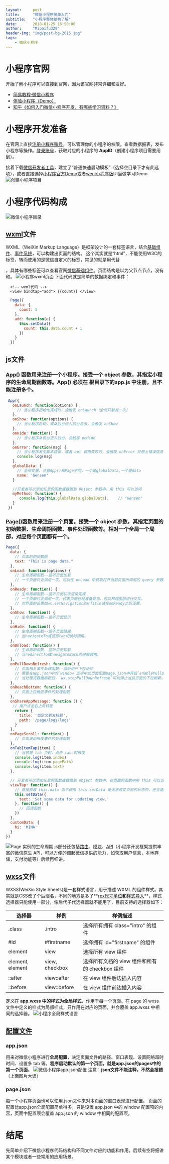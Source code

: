 ```yaml
---
layout:     post
title:      "微信小程序简单入门"
subtitle:   "小程序整体结构了解"
date:       2018-01-25 16:50:00
author:     "Mipaifu328"
header-img: "img/post-bg-2015.jpg"
tags:
    - 微信小程序
---
```



# 小程序官网
开始了解小程序可以直接到官网，因为该官网非常详细和友好。
- [简易教程·微信小程序](https://mp.weixin.qq.com/debug/wxadoc/dev/)
- [体验小程序（Demo）](https://mp.weixin.qq.com/debug/wxadoc/dev/demo.html)
- [知乎《如何入门微信小程序开发，有哪些学习资料？》](https://www.zhihu.com/question/50907897)

# 小程序开发准备
在官网上直接[注册小程序账号](https://mp.weixin.qq.com/wxopen/waregister?action=step1)，可以管理你的小程序的权限，查看数据报表，发布小程序等操作。[登录账号](https://mp.weixin.qq.com/)，获取对应的小程序的 **AppID**（创建小程序项目需要用到）。

接着下载[微信开发者工具](https://mp.weixin.qq.com/debug/wxadoc/dev/devtools/download.html?t=2018119)，建立了“普通快速启动模板”（选择空目录下才有此选项），或者直接选择[小程序官方Demo](https://mp.weixin.qq.com/debug/wxadoc/dev/demo/demo.zip)或者[weui小程序版](https://github.com/Tencent/weui-wxss)UI当做学习Demo
![创建小程序项目](http://upload-images.jianshu.io/upload_images/10171700-15889a0f453ad173.png?imageMogr2/auto-orient/strip%7CimageView2/2/w/1240)

# 小程序代码构成
![微信小程序目录](http://upload-images.jianshu.io/upload_images/10171700-0eaf4f37ede475e2.png?imageMogr2/auto-orient/strip%7CimageView2/2/w/1240)
## [wxml](https://mp.weixin.qq.com/debug/wxadoc/dev/framework/view/wxml/)文件
WXML（WeiXin Markup Language）是框架设计的一套标签语言，结合[基础组件](https://mp.weixin.qq.com/debug/wxadoc/dev/component/)、[事件系统](https://mp.weixin.qq.com/debug/wxadoc/dev/framework/view/wxml/event.html)，可以构建出页面的结构。
这个其实就是“html”，不能使用W3C的标签，转而使用的是微信自定义的标签，常见的就是用<view>代替<div>，具体有哪些标签可以查看官网[微信基础组件](https://mp.weixin.qq.com/debug/wxadoc/dev/component/)。页面结构是以<page>为父节点节点，没有<html>和<body>。
![小程序wxml页面](http://upload-images.jianshu.io/upload_images/10171700-b984b7cc6cc16546.png?imageMogr2/auto-orient/strip%7CimageView2/2/w/1240)
下面代码就是简单的数据绑定和事件：
```
  <!-- wxml代码 -->
  <view bindtap="add"> {{count}} </view>
```
```javascript
  Page({
    data: {
      count: 1
    },
    add: function(e) {
      this.setData({
        count: this.data.count + 1
      })
    }
  })
```
## js文件
### [App()](https://mp.weixin.qq.com/debug/wxadoc/dev/framework/app-service/app.html) 函数用来注册一个小程序。接受一个 object 参数，其指定小程序的生命周期函数等。App() 必须在 根目录下的app.js 中注册，且不能注册多个。
 ```javascript
  App({
    onLaunch: function(options) {
      // 当小程序初始化完成时，会触发 onLaunch（全局只触发一次）
    },
    onShow: function(options) {
      // 当小程序启动，或从后台进入前台显示，会触发 onShow
    },
    onHide: function() {
      // 当小程序从前台进入后台，会触发 onHide
    },
    onError: function(msg) {
      // 当小程序发生脚本错误，或者 api 调用失败时，会触发 onError 并带上错误信息
      console.log(msg)
    },
    globalData: {
      // 全局变量，注意App()和Page不同，一个是globalData,一个是data
      name: 'Gensen'
    }

    //开发者可以添加任意的函数或数据到 Object 参数中，用 this 可以访问
    myMethod: function() {
       console.log(this.globalData.globalData);    // "Gensen"
    }
  })
```
  ### [Page()](https://mp.weixin.qq.com/debug/wxadoc/dev/framework/app-service/page.html)函数用来注册一个页面。接受一个 object 参数，其指定页面的初始数据、生命周期函数、事件处理函数等。相对一个全局一个局部，对应每个页面都有一个。

```javascript
Page({
  data: {
    // 页面的初始数据
    text: "This is page data."
  },
  onLoad: function(options) {
    // 生命周期函数--监听页面加载
    // 一个页面只会调用一次，可以在 onLoad 中获取打开当前页面所调用的 query 参数。
  },
  onReady: function() {
    // 生命周期函数--监听页面初次渲染完成
    // 一个页面只会调用一次，代表页面已经准备妥当，可以和视图层进行交互。
    // 对界面的设置如wx.setNavigationBarTitle请在onReady之后设置。
  },
  onShow: function() {
    // 生命周期函数--监听页面显示
  },
  onHide: function() {
    // 生命周期函数--监听页面隐藏
    // 当navigateTo或底部tab切换时调用。
  },
  onUnload: function() {
    // 生命周期函数--监听页面卸载
    // 当redirectTo或navigateBack的时候调用。
  },
  onPullDownRefresh: function() {
    // 页面相关事件处理函数--监听用户下拉动作
    // 需要在app.json中的`window`选项中或页面配置page.json中开启`enablePullDownRefresh`。
    // 当处理完数据刷新后，`wx.stopPullDownRefresh`可以停止当前页面的下拉刷新。
  },
  onReachBottom: function() {
    // 页面上拉触底事件的处理函数
  },
  onShareAppMessage: function () {
   // 用户点击右上角转发
    return {
      title: '自定义转发标题',
      path: '/page/logs/logs'
    }
  },
  onPageScroll: function() {
    // 页面滚动触发事件的处理函数
  },
  onTabItemTap(item) {
    // 当前是 tab 页时，点击 tab 时触发
    console.log(item.index)
    console.log(item.pagePath)
    console.log(item.text)
  },

  // 开发者可以添加任意的函数或数据到 object 参数中，在页面的函数中用 this 可以访问
  viewTap: function() {
    // 直接修改 this.data 而不调用 this.setData 是无法改变页面的状态的，还会造成数据不一致
    this.setData({
      text: 'Set some data for updating view.'
    }, function() {
      // 回调函数
    })
  },
  customData: {
    hi: 'MINA'
  }
})
```
![Page 实例的生命周期](http://upload-images.jianshu.io/upload_images/10171700-a6068d05c60e4e72.png?imageMogr2/auto-orient/strip%7CimageView2/2/w/1240)
js部分还包括[路由](https://mp.weixin.qq.com/debug/wxadoc/dev/framework/app-service/route.html)、[模块](https://mp.weixin.qq.com/debug/wxadoc/dev/framework/app-service/module.html)、[API](https://mp.weixin.qq.com/debug/wxadoc/dev/api/)（小程序开发框架提供丰富的微信原生 API，可以方便的调起微信提供的能力，如获取用户信息，本地存储，支付功能等）后续再细讲。
## [wxss](https://mp.weixin.qq.com/debug/wxadoc/dev/framework/view/wxss.html)文件
  WXSS(WeiXin Style Sheets)是一套样式语言，用于描述 WXML 的组件样式。其实就是CSS改了个后缀名，不同的地方是多了**[rpx尺寸单位](https://mp.weixin.qq.com/debug/wxadoc/dev/framework/view/wxss.html#尺寸单位)**和**[样式导入](https://mp.weixin.qq.com/debug/wxadoc/dev/framework/view/wxss.html#样式导入)**，样式选择器只能使用一部分，像后代子代选择器就不能用了，目前支持的选择器如下：

选择器  |  样例  |  样例描述
---|--|---|
.class  |  .intro  |  选择所有拥有 class="intro" 的组件
#id  |  #firstname  |  选择拥有 id="firstname" 的组件
element  |  view  |  选择所有 view 组件
element, element  |  view, checkbox  |  选择所有文档的 view 组件和所有的 checkbox 组件
::after  |  view::after  |  在 view 组件后边插入内容
::before  |  view::before  |  在 view 组件前边插入内容

定义在 **app.wxss 中的样式为全局样式**，作用于每一个页面。在 page 的 wxss 文件中定义的样式为局部样式，只作用在对应的页面，并会覆盖 app.wxss 中相同的选择器。
![小程序全局样式设置](http://upload-images.jianshu.io/upload_images/10171700-ace012b21e59be6b.png?imageMogr2/auto-orient/strip%7CimageView2/2/w/1240)

## [配置文件](https://mp.weixin.qq.com/debug/wxadoc/dev/framework/config.html)
### app.json
用来对微信小程序进行**全局配置**，决定页面文件的路径、窗口表现、设置网络超时时间、设置多 tab 等。**程序启动默认的第一个页面，就是app.json的pages中的第一个页面**。
![微信小程序app.json配置](http://upload-images.jianshu.io/upload_images/10171700-05838ee7d729509f.png?imageMogr2/auto-orient/strip%7CimageView2/2/w/1240)
注意：**json文件不能注释，不然会报错**（上面图片大误）

### page.json
每一个小程序页面也可以使用.json文件来对本页面的窗口表现进行配置。 页面的配置比app.json全局配置简单得多，只是设置 app.json 中的 window 配置项的内容，页面中配置项会覆盖 app.json 的 window 中相同的配置项。

# 结尾
先简单介绍下微信小程序代码结构和不同文件对应的功能和作用，后续有空将细讲某个模块或者一些常用的应用场景。
